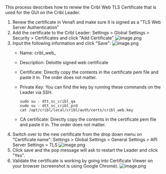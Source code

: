 This process describes how to renew the Cribl Web TLS Certificate that is used for the GUI on the Cribl Leader.
1. Renew the certificate in Venafi and make sure it is signed as a "TLS Web Server Authentication"
2. Add the certificate to the Cribl Leader:
Settings > Global Settings > Security > Certificates and click "Add Certificate"
![image.png](/.attachments/image-98cd949f-526b-4956-89e0-58281d2e0e35.png)
3. Input the following information and click "Save":
![image.png](/.attachments/image-a016c95d-7b30-436f-83e3-9b791b6026ed.png)
    - Name: cribl_web_<YYYY>
    - Description: Deloitte signed web certificate <YYYY>
    - Certificate: Directly copy the contents in the certificate pem file and paste it in. The order does not matter.
    - Private Key: You can find the key by running these commands on the Leader via SSH.

       ```
       sudo su - dtt_sc_cribl_qa
       sudo su - dtt_sc_cribl_prd
       cat /opt/cribl/local/cribl/auth/certs/cribl_web.key
       ```

   - CA certificate: Directly copy the contents in the certificate pem file and paste it in. The order does not matter.
4. Switch over to the new certificate from the drop down menu on "Certificate name":
Settings > Global Settings > General Settings > API Server Settings > TLS
![image.png](/.attachments/image-c28404d4-5372-44e6-800d-ab4366dbdf00.png)
5. Click save and the pop message will ask to restart the Leader and click "Yes".
6. Validate the certificate is working by going into Certificate Viewer on your browser (screenshot is using Google Chrome).
![image.png](/.attachments/image-944c9905-76fb-46f3-87e9-c18d922fe3f0.png)